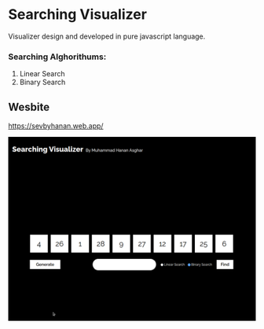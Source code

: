 # Searching Visualizer

Visualizer design and developed in pure javascript language.
### Searching Alghorithums:
1. Linear Search
2. Binary Search

## Wesbite
https://sevbyhanan.web.app/

![](/sev.png)
